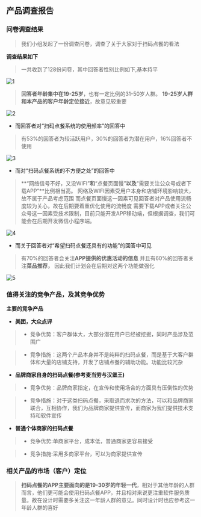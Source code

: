 ## 产品调查报告
### 问卷调查结果
>我们小组发起了一份调查问卷，调查了关于大家对于扫码点餐的看法

**调查结果如下**
>一共收到了128份问卷，其中回答者性别比例如下,基本持平

![1](https://raw.githubusercontent.com/SEN-Wanted/Dashboard/master/management-docs/Assets/invest/1.png)

 > **回答者年龄集中在19-25岁**，也有一定比例的31-50岁人群。
**19-25岁人群和本产品的客户年龄定位接近**，故意见较重要

![2](https://raw.githubusercontent.com/SEN-Wanted/Dashboard/master/management-docs/Assets/invest/2.png)

* 而回答者对“扫码点餐系统的使用频率”的回答中
>有53%的回答者为较活跃用户，30%的回答者为潜在用户，16%回答者不使用

![3](https://raw.githubusercontent.com/SEN-Wanted/Dashboard/master/management-docs/Assets/invest/3.png)

* 而对“扫码点餐系统的不方便之处”的回答中

>**“网络信号不好，又没WIFI”**和**“点餐页面慢”**以及**“需要关注公众号或者下载APP”**比例相当高。
网络及WIFI因素受用户本身和店铺环境影响较大，故不属于产品考虑范围
而点餐页面慢这一因素可见回答者对产品使用流畅度较为关心，故在后期要着重优化使用的流畅度
需要下载APP或者关注公众号这一因素受技术限制，目前只能开发APP移动端，但根据调查，我们可能会在后期开发微信小程序端。

![4](https://raw.githubusercontent.com/SEN-Wanted/Dashboard/master/management-docs/Assets/invest/4.png)

* 而关于回答者对“希望扫码点餐还具有的功能”的回答中可见
>有70%的回答者会关注**APP提供的优惠活动的信息**
并且有60%的回答者关注**菜品推荐，**
因此我们计划会在后期对这两个功能做强化

![5](https://raw.githubusercontent.com/SEN-Wanted/Dashboard/master/management-docs/Assets/invest/5.png)

### 值得关注的竞争产品，及其竞争优势
 **主要的竞争产品**
* **美团，大众点评**

>- 竞争优势：客户群体大，大部分潜在用户已经被挖掘，同时产品涉及范围广

>- 竞争措施：这两个产品本身并不是纯粹的扫码点餐，而是基于大客户群体和大量的店铺支持，开发了店铺点餐的辅助功能。功能比较冗杂

* **品牌商家自身的扫码点餐(参考麦当劳与汉堡王)**

>- 竞争优势：品牌商家指定，在宣传和使用场合的方面具有压倒性的优势

>- 竞争措施：对于这类扫码点餐，采取退而求次的方法，可以和品牌商家联合，互相协作，我们为品牌商家提供宣传，而商家为我们提供技术支持和软件宣传

* **普通个体商家的扫码点餐**

>- 竞争优势:单商家平台，成本低，普通商家更容易接受

>- 竞争措施:采用多商家平台，可以为商家提供宣传

### 相关产品的市场（客户）定位

>**扫码点餐的APP主要面向的是19-30岁的年轻一代**，相对于其他年龄的人群而言，他们更可能会使用扫码点餐APP，并且相对来说更注重软件服务质量。故在设计时需要多关注这一年龄人群的意见。同时设计时也应参考这一年龄人群的喜好



